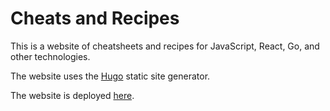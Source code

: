 # Cheats and Recipes

This is a website of cheatsheets and recipes for JavaScript, React, Go, and other technologies.

The website uses the [Hugo](https://gohugo.io/) static site generator.

The website is deployed [here](https://drmikeh.github.io/cheats-and-recipes/).
